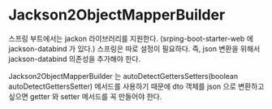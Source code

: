 # Jackson2ObjectMapperBuilder

스프링 부트에서는 jackon 라이브러리를 지원한다. (srping-boot-starter-web 에 jackson-databind 가 있다.) 스프링은 따로 설정이 필요하다. 즉, json 변환을 위해서 jackson-databind 
의존성을 추가해야 한다.

Jackson2ObjectMapperBuilder 는 autoDetectGettersSetters(boolean autoDetectGettersSetter) 메서드를 사용하기 때문에 dto 객체를 json 으로 변환하고 싶으면 getter 와 setter 메서드를 꼭 만들어야 한다.

